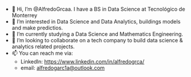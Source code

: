 - 👋 Hi, I’m @AlfredoGrcaa. I have a BS in Data Science at Tecnológico de Monterrey
- 👀 I’m interested in Data Science and Data Analytics, buildings models and make predictios.
- 🌱 I’m currently studying a Data Science and Mathematics Engineering.
- 💞️ I’m looking to collaborate on a tech company to build data science & analytics related projects.
- 📫 You can reach me via:
  -   LinkedIn: https://www.linkedin.com/in/alfredogrca/
  -   email: alfredogarc1a@outlook.com

<!---
AlfredoGrcaa/AlfredoGrcaa is a ✨ special ✨ repository because its `README.md` (this file) appears on your GitHub profile.
You can click the Preview link to take a look at your changes.
--->
